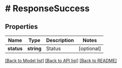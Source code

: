 # # ResponseSuccess

## Properties

Name | Type | Description | Notes
------------ | ------------- | ------------- | -------------
**status** | **string** | Status | [optional]

[[Back to Model list]](../../README.md#models) [[Back to API list]](../../README.md#endpoints) [[Back to README]](../../README.md)
